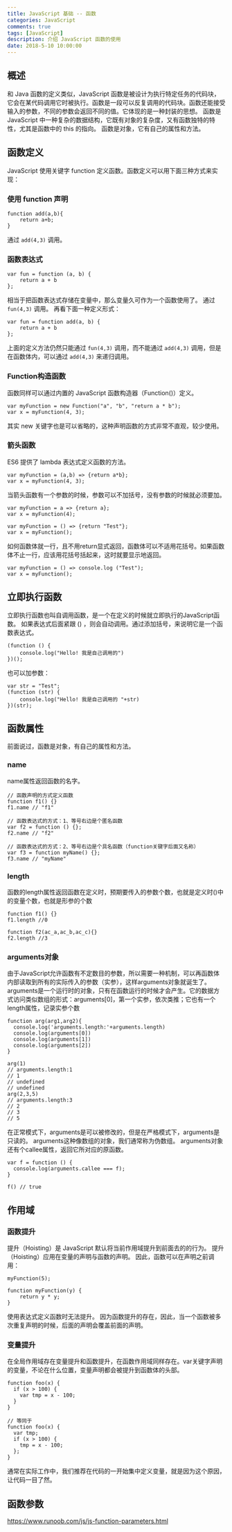 ```yaml
---
title: JavaScript 基础 -- 函数
categories: JavaScript
comments: true
tags: [JavaScript]
description: 介绍 JavaScript 函数的使用
date: 2018-5-10 10:00:00
---
```



## 概述

和 Java 函数的定义类似，JavaScript 函数是被设计为执行特定任务的代码块，它会在某代码调用它时被执行。函数是一段可以反复调用的代码块。函数还能接受输入的参数，不同的参数会返回不同的值。它体现的是一种封装的思想。
函数是 JavaScript 中一种复杂的数据结构，它既有对象的复杂度，又有函数独特的特性，尤其是函数中的 this 的指向。
函数是对象，它有自己的属性和方法。

## 函数定义

JavaScript 使用关键字 function 定义函数。函数定义可以用下面三种方式来实现：

### 使用 function 声明

```
function add(a,b){
	return a+b;
}
```

通过 `add(4,3)` 调用。

### 函数表达式

```
var fun = function (a, b) {
    return a + b
};
```

相当于把函数表达式存储在变量中，那么变量久可作为一个函数使用了。
通过 `fun(4,3)` 调用。
再看下面一种定义形式：

```
var fun = function add(a, b) {
    return a + b
};
```

上面的定义方法仍然只能通过 `fun(4,3)` 调用，而不能通过 `add(4,3)` 调用，但是在函数体内，可以通过 `add(4,3)` 来递归调用。

### Function构造函数

函数同样可以通过内置的 JavaScript 函数构造器（Function()）定义。

```
var myFunction = new Function("a", "b", "return a * b");
var x = myFunction(4, 3);
```

其实 new 关键字也是可以省略的，这种声明函数的方式非常不直观，较少使用。


### 箭头函数

ES6 提供了 lambda 表达式定义函数的方法。

```
var myFunction = (a,b) => {return a*b};
var x = myFunction(4, 3);
```

当箭头函数有一个参数的时候，参数可以不加括号，没有参数的时候就必须要加。

```
var myFunction = a => {return a};
var x = myFunction(4);
```

```
var myFunction = () => {return "Test"};
var x = myFunction();
```

如何函数体就一行，且不用return显式返回，函数体可以不适用花括号。如果函数体不止一行，应该用花括号括起来，这时就要显示地返回。

```
var myFunction = () => console.log ("Test");
var x = myFunction();
```

## 立即执行函数

立即执行函数也叫自调用函数，是一个在定义的时候就立即执行的JavaScript函数。
如果表达式后面紧跟 () ，则会自动调用。通过添加括号，来说明它是一个函数表达式。

```
(function () {
    console.log("Hello! 我是自己调用的")
})();
```

也可以加参数：

```
var str = "Test";
(function (str) {
    console.log("Hello! 我是自己调用的 "+str)
})(str);
```

## 函数属性

前面说过，函数是对象，有自己的属性和方法。

### name

name属性返回函数的名字。

```
// 函数声明的方式定义函数
function f1() {}
f1.name // "f1"

// 函数表达式的方式：1、等号右边是个匿名函数
var f2 = function () {};
f2.name // "f2"

// 函数表达式的方式：2、等号右边是个具名函数（function关键字后面又名称）
var f3 = function myName() {};
f3.name // "myName"
```

### length

函数的length属性返回函数在定义时，预期要传入的参数个数，也就是定义时()中的变量个数，也就是形参的个数

```
function f1() {}
f1.length //0

function f2(ac_a,ac_b,ac_c){}
f2.length //3
```

### arguments对象

由于JavaScript允许函数有不定数目的参数，所以需要一种机制，可以再函数体内部读取到所有的实际传入的参数（实参），这样arguments对象就诞生了。
arguments是一个运行时的对象，只有在函数运行的时候才会产生。它的数据方式访问类似数组的形式：arguments[0]，第一个实参，依次类推；它也有一个length属性，记录实参个数

```
function arg(arg1,arg2){
  console.log('arguments.length:'+arguments.length)
  console.log(arguments[0])
  console.log(arguments[1])
  console.log(arguments[2])
}

arg(1) 
// arguments.length:1
// 1
// undefined
// undefined
arg(2,3,5)
// arguments.length:3
// 2
// 3
// 5
```

在正常模式下，arguments是可以被修改的，但是在严格模式下，arguments是只读的。
arguments这种像数组的对象，我们通常称为伪数组。
arguments对象还有个callee属性，返回它所对应的原函数。

```
var f = function () {
  console.log(arguments.callee === f);
}

f() // true
```

## 作用域

### 函数提升

提升（Hoisting）是 JavaScript 默认将当前作用域提升到前面去的的行为。
提升（Hoisting）应用在变量的声明与函数的声明。
因此，函数可以在声明之前调用：

```
myFunction(5);

function myFunction(y) {
    return y * y;
}
```

使用表达式定义函数时无法提升。
因为函数提升的存在，因此，当一个函数被多次重复声明的时候，后面的声明会覆盖前面的声明。

### 变量提升

在全局作用域存在变量提升和函数提升，在函数作用域同样存在。var关键字声明的变量，不论在什么位置，变量声明都会被提升到函数体的头部。

```
function foo(x) {
  if (x > 100) {
    var tmp = x - 100;
  }
}

// 等同于
function foo(x) {
  var tmp;
  if (x > 100) {
    tmp = x - 100;
  };
}
```

通常在实际工作中，我们推荐在代码的一开始集中定义变量，就是因为这个原因，让代码一目了然。

## 函数参数

https://www.runoob.com/js/js-function-parameters.html